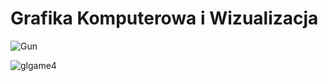 # Grafika Komputerowa i Wizualizacja

![Gun](https://user-images.githubusercontent.com/12998256/96027157-c7164080-0e57-11eb-9cb9-fceedbf11d02.png)

![glgame4](https://user-images.githubusercontent.com/12998256/96027154-c5e51380-0e57-11eb-839e-c9d097983cfd.gif)
